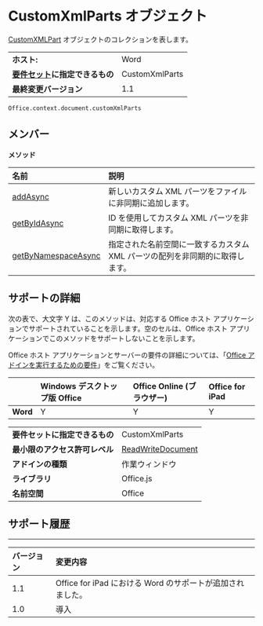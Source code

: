 
# <a name="customxmlparts-object"></a>CustomXmlParts オブジェクト
[CustomXMLPart](../../reference/shared/customxmlpart.customxmlpart.md) オブジェクトのコレクションを表します。

|||
|:-----|:-----|
|**ホスト:**|Word|
|**[要件セット](../../docs/overview/specify-office-hosts-and-api-requirements.md)に指定できるもの**|CustomXmlParts|
|**最終変更バージョン**|1.1|

```
Office.context.document.customXmlParts
```


## <a name="members"></a>メンバー


**メソッド**


|**名前**|**説明**|
|:-----|:-----|
|[addAsync](../../reference/shared/customxmlparts.addasync.md)|新しいカスタム XML パーツをファイルに非同期に追加します。|
|[getByIdAsync](../../reference/shared/customxmlparts.getbyidasync.md)|ID を使用してカスタム XML パーツを非同期に取得します。|
|[getByNamespaceAsync](../../reference/shared/customxmlparts.getbynamespaceasync.md)|指定された名前空間に一致するカスタム XML パーツの配列を非同期的に取得します。|

## <a name="support-details"></a>サポートの詳細


次の表で、大文字 Y は、このメソッドは、対応する Office ホスト アプリケーションでサポートされていることを示します。空のセルは、Office ホスト アプリケーションでこのメソッドをサポートしないことを示します。

Office ホスト アプリケーションとサーバーの要件の詳細については、「[Office アドインを実行するための要件](../../docs/overview/requirements-for-running-office-add-ins.md)」をご覧ください。


||**Windows デスクトップ版 Office**|**Office Online (ブラウザー)**|**Office for iPad**|
|:-----|:-----|:-----|:-----|
|**Word**|Y|Y|Y|

|||
|:-----|:-----|
|**要件セットに指定できるもの**|CustomXmlParts|
|**最小限のアクセス許可レベル**|[ReadWriteDocument](../../docs/develop/requesting-permissions-for-api-use-in-content-and-task-pane-add-ins.md)|
|**アドインの種類**|作業ウィンドウ|
|**ライブラリ**|Office.js|
|**名前空間**|Office|

## <a name="support-history"></a>サポート履歴



****


|**バージョン**|**変更内容**|
|:-----|:-----|
|1.1|Office for iPad における Word のサポートが追加されました。|
|1.0|導入|
